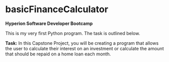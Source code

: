 # basicFinanceCalculator

**Hyperion Software Developer Bootcamp**

This is my very first Python program. The task is outlined below.

**Task:** 
In this Capstone Project, you will be creating a program that allows the user to
calculate their interest on an investment or calculate the amount that should be
repaid on a home loan each month.
